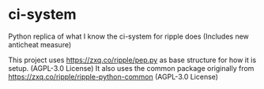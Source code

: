 # ci-system
Python replica of what I know the ci-system for ripple does (Includes new anticheat measure)

This project uses https://zxq.co/ripple/pep.py as base structure for how it is setup. (AGPL-3.0 License)
It also uses the common package originally from https://zxq.co/ripple/ripple-python-common (AGPL-3.0 License)